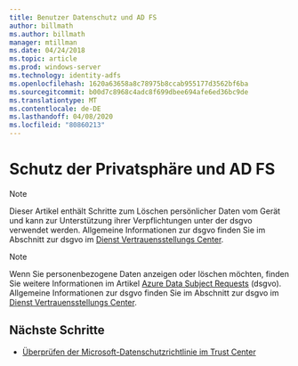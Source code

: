 ```yaml
---
title: Benutzer Datenschutz und AD FS
author: billmath
ms.author: billmath
manager: mtillman
ms.date: 04/24/2018
ms.topic: article
ms.prod: windows-server
ms.technology: identity-adfs
ms.openlocfilehash: 1620a63658a8c78975b8ccab955177d3562bf6ba
ms.sourcegitcommit: b00d7c8968c4adc8f699dbee694afe6ed36bc9de
ms.translationtype: MT
ms.contentlocale: de-DE
ms.lasthandoff: 04/08/2020
ms.locfileid: "80860213"
---
```

# <a name="user-privacy-and-ad-fs"></a>Schutz der Privatsphäre und AD FS



>[!Note] 
> Dieser Artikel enthält Schritte zum Löschen persönlicher Daten vom Gerät und kann zur Unterstützung ihrer Verpflichtungen unter der dsgvo verwendet werden. Allgemeine Informationen zur dsgvo finden Sie im Abschnitt zur dsgvo im [Dienst Vertrauensstellungs Center](https://www.microsoft.com/TrustCenter/Privacy/gdpr/default.aspx).

>[!Note] 
>Wenn Sie personenbezogene Daten anzeigen oder löschen möchten, finden Sie weitere Informationen im Artikel [Azure Data Subject Requests](https://docs.microsoft.com/microsoft-365/compliance/gdpr-dsr-azure) (dsgvo). Allgemeine Informationen zur dsgvo finden Sie im Abschnitt zur dsgvo im [Dienst Vertrauensstellungs Center](https://www.microsoft.com/TrustCenter/Privacy/gdpr/default.aspx).

## <a name="next-steps"></a>Nächste Schritte
* [Überprüfen der Microsoft-Datenschutzrichtlinie im Trust Center](https://www.microsoft.com/trustcenter)

 
